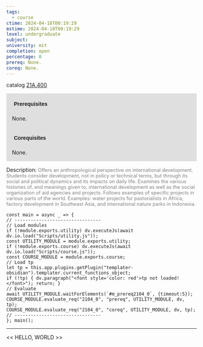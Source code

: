 ```yaml
---
tags:
  - course
ctime: 2024-04-18T00:19:29
mstime: 2024-04-18T00:19:29
level: undergraduate
subject: 
university: mit
completion: open
percentage: 0
prereq: None.
coreq: None.
---
```


catalog [21A.400](http://student.mit.edu/catalog/m21Aa.html#21A.400)

<span style="display: block; padding: 15px; background-color: rgb(100, 100, 100, 0.2);"><font id="m_prereq2104_0" style="display: block; font-family: Arial, sans-serif; font-weight: bold; padding: 5px">Prerequisites</font><br><span id="prereq2104_0">None.</span></span>
<span style="display: block; padding: 15px; background-color: rgb(100, 100, 100, 0.2);"><font id="m_coreq2104_0" style="display: block; font-family: Arial, sans-serif; font-weight: bold; padding: 5px">Corequisites</font><br><span id="coreq2104_0">None.</span></span>

<font style="">Description:</font>
<font style="color: grey; font-size: 0.8rem;">Offers an anthropological perspective on international development. Students consider development, not in policy or technical terms, but through its social and political dynamics and its impacts on daily life. Examines the various histories of, and meanings given to, international development as well as the social organization of aid agencies and projects. Follows examples of specific projects in various parts of the world. Examples: water projects for pastorialists in Africa, factory development in Southeast Asia, and international nature parks in Indonesia.</font>

```dataviewjs
const main = async _ => {
// --------------------------------
// Load modules
if (!module.exports.utility) dv.executeJs(await dv.io.load("Scripts/utility.js"));
const UTILITY_MODULE = module.exports.utility;
if (!module.exports.course) dv.executeJs(await dv.io.load("Scripts/course.js"));
const COURSE_MODULE = module.exports.course;
// Load tp
let tp = this.app.plugins.getPlugin("templater-obsidian").templater.current_functions_object;
if (!tp) { dv.paragraph("<font style='color: red'>tp not loaded!</font>"); return; }
// Evaluate
await UTILITY_MODULE.waitForElements(`#m_prereq2104_0`, {timeout:5});
COURSE_MODULE.evaluate_req("2104_0", "prereq", UTILITY_MODULE, dv, tp);
COURSE_MODULE.evaluate_req("2104_0", "coreq", UTILITY_MODULE, dv, tp);
// --------------------------------
}; main();
```

---

<< HELLO, WORLD >>
